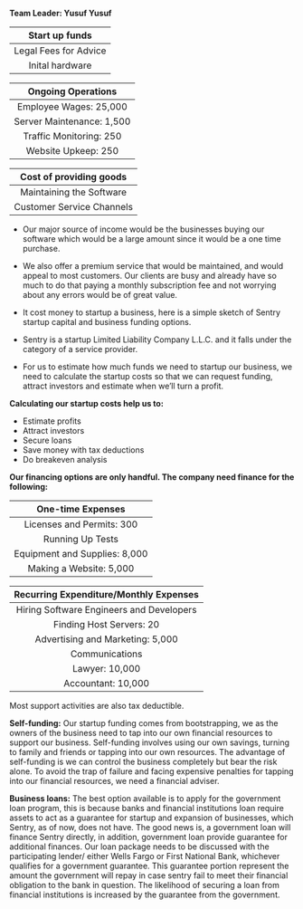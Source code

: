 **Team Leader: Yusuf Yusuf**


| Start up funds |
|:--------------:|
| Legal Fees for Advice |
| Inital hardware |

| Ongoing Operations |
| :---------------: |
| Employee Wages: 25,000 |
| Server Maintenance: 1,500 |
| Traffic Monitoring: 250 |
| Website Upkeep: 250 | 

| Cost of providing goods |
| :---------------------: |
| Maintaining the Software |
| Customer Service Channels |

  - Our major source of income would be the businesses buying our software which would be a large amount since it would be a one time purchase.
  - We also offer a premium service that would be maintained, and would appeal to most customers. Our clients are busy and already have so much to do that paying a monthly subscription fee and not worrying about any errors would be of great value. 


  - It cost money to startup a business, here is a simple sketch of Sentry startup capital and business funding options.
  - Sentry is a startup Limited Liability Company L.L.C. and it falls under the category of a service provider.
  - For us to estimate how much funds we need to startup our business, we need to calculate the startup costs so that we can request funding, attract investors and estimate when we’ll turn a profit.
  
__Calculating our startup costs help us to:__

  - Estimate profits
  - Attract investors
  - Secure loans
  - Save money with tax deductions
  - Do breakeven analysis

__Our financing options are only handful. The company need finance for the following:__

| One-time Expenses|
| :----------------: |
| Licenses and Permits: 300 | 
| Running Up Tests |
| Equipment and Supplies: 8,000 | 
| Making a Website: 5,000 | 

| Recurring Expenditure/Monthly Expenses |
| :---------------------------------------: |
| Hiring Software Engineers and Developers |
| Finding Host Servers: 20 | 
| Advertising and Marketing: 5,000 |
| Communications |
| Lawyer: 10,000 | 
| Accountant: 10,000 | 

Most support activities are also tax deductible. 

__Self-funding:__
  Our startup funding comes from bootstrapping, we as the owners of the business need to tap into our own financial resources to support our business. Self-funding involves using our own savings, turning to family and friends or tapping into our own resources. The advantage of self-funding is we can control the business completely but bear the risk alone. To avoid the trap of failure and facing expensive penalties for tapping into our financial resources, we need a financial adviser.

__Business loans:__
  The best option available is to apply for the government loan program, this is because banks and financial institutions loan require assets to act as a guarantee for startup and expansion of businesses, which Sentry, as of now, does not have. The good news is, a government loan will finance Sentry directly, in addition, government loan provide guarantee for additional finances.
Our loan package needs to be discussed with the participating lender/ either Wells Fargo or First National Bank, whichever qualifies for a government guarantee. This guarantee portion represent the amount the government will repay in case sentry fail to meet their financial obligation to the bank in question. The likelihood of securing a loan from financial institutions is increased by the guarantee from the government.
